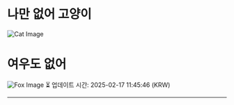 
# 나만 없어 고양이

![Cat Image](https://cdn2.thecatapi.com/images/8eh.jpg)

# 여우도 없어
![Fox Image](https://randomfox.ca/images/79.jpg)
⏳ 업데이트 시간: 2025-02-17 11:45:46 (KRW)

---
